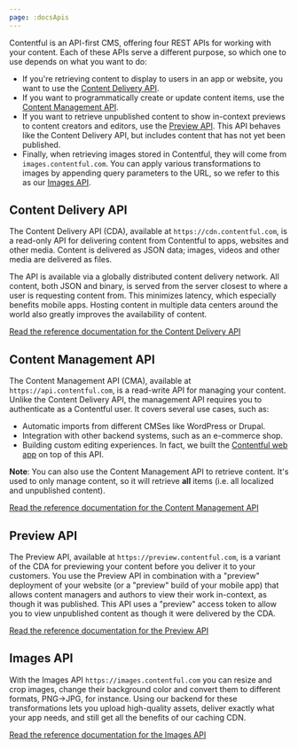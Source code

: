 ```yaml
---
page: :docsApis
---
```


Contentful is an API-first CMS, offering four REST APIs for working with your content. Each of these APIs serve a different purpose, so which one to use depends on what you want to do:

- If you're retrieving content to display to users in an app or website, you want to use the [Content Delivery API][cda-section].
- If you want to programmatically create or update content items, use the [Content Management API][cma-section].
- If you want to retrieve unpublished content to show in-context previews to content creators and editors, use the [Preview API][cpa-section]. This API behaves like the Content Delivery API, but includes content that has not yet been published.
- Finally, when retrieving images stored in Contentful, they will come from `images.contentful.com`. You can apply various transformations to images by appending query parameters to the URL, so we refer to this as our [Images API][images-section].

## Content Delivery API

The Content Delivery API (CDA), available at `https://cdn.contentful.com`, is a read-only API for delivering content from Contentful to apps, websites and other media. Content is delivered as JSON data; images, videos and other media are delivered as files.

The API is available via a globally distributed content delivery network. All content, both JSON and binary, is served from the server closest to where a user is requesting content from. This minimizes latency, which especially benefits mobile apps. Hosting content in multiple data centers around the world also greatly improves the availability of content.

[Read the reference documentation for the Content Delivery API][1]

## Content Management API

The Content Management API (CMA), available at `https://api.contentful.com`, is a read-write API for managing your content. Unlike the Content Delivery API, the management API requires you to authenticate as a Contentful user. It covers several use cases, such as:

 - Automatic imports from different CMSes like WordPress or Drupal.
 - Integration with other backend systems, such as an e-commerce shop.
 - Building custom editing experiences. In fact, we built the [Contentful web app](https://app.contentful.com) on top of this API.

**Note**: You can also use the Content Management API to retrieve content. It's used to only manage content, so it will retrieve **all** items (i.e. all localized and unpublished content).

[Read the reference documentation for the Content Management API][2]

## Preview API

The Preview API, available at `https://preview.contentful.com`, is a variant of the CDA for previewing your content before you deliver it to your customers. You use the Preview API in combination with a "preview" deployment of your website (or a "preview" build of your mobile app) that allows content managers and authors to view their work in-context, as though it was published. This API uses a "preview" access token to allow you to view unpublished content as though it were delivered by the CDA.

[Read the reference documentation for the Preview API][3]

## Images API

With the Images API `https://images.contentful.com` you can resize and crop images, change their background color and convert them to different formats, PNG→JPG, for instance. Using our backend for these transformations lets you upload high-quality assets, deliver exactly what your app needs, and still get all the benefits of our caching CDN.

[Read the reference documentation for the Images API][4]

[cda-section]: #content-delivery-api
[cma-section]: #content-management-api
[cpa-section]: #content-preview-api
[images-section]: #images-api
[1]: /developers/docs/references/content-delivery-api/
[2]: /developers/docs/references/content-management-api/
[3]: /developers/docs/references/content-preview-api/
[4]: /developers/docs/references/images-api/
